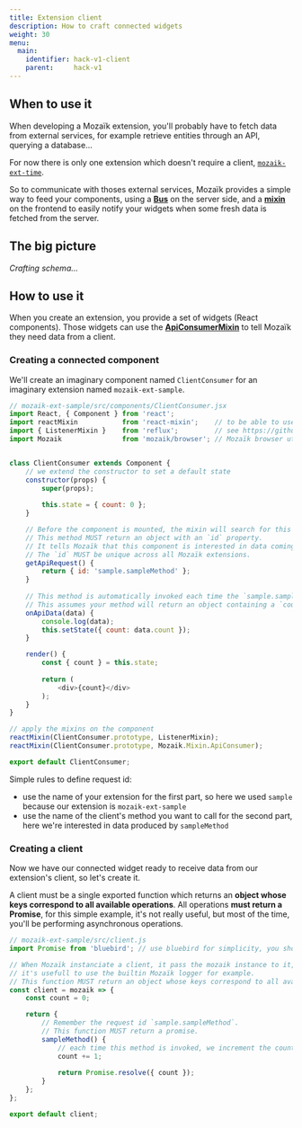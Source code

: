 ```yaml
---
title: Extension client
description: How to craft connected widgets
weight: 30
menu:
  main:
    identifier: hack-v1-client
    parent:     hack-v1
---
```


## When to use it

When developing a Mozaïk extension, you'll probably have to fetch data from external services, for example retrieve entities through an API, querying a database…

For now there is only one extension which doesn't require a client, [`mozaik-ext-time`](https://github.com/plouc/mozaik-ext-time).

So to communicate with thoses external services, Mozaïk provides a simple way to feed your components, using a [**Bus**](https://github.com/plouc/mozaik/blob/master/src/Bus.js) on the server side, and a [**mixin**](https://github.com/plouc/mozaik/blob/master/src/browser/mixins/ApiConsumerMixin.js) on the frontend to easily notify your widgets when some fresh data is fetched from the server.

## The big picture

*Crafting schema…*

## How to use it

When you create an extension, you provide a set of widgets (React components). Those widgets can use the [**ApiConsumerMixin**](https://github.com/plouc/mozaik/blob/master/src/browser/mixins/ApiConsumerMixin.js) to tell Mozaïk they need data from a client.

### Creating a connected component

We'll create an imaginary component named `ClientConsumer` for an imaginary extension named `mozaik-ext-sample`.

```javascript
// mozaik-ext-sample/src/components/ClientConsumer.jsx
import React, { Component } from 'react';
import reactMixin           from 'react-mixin';    // to be able to use Mixins on es6 classes
import { ListenerMixin }    from 'reflux';         // see https://github.com/reflux/refluxjs#convenience-mixin-for-react
import Mozaik               from 'mozaik/browser'; // Mozaïk browser utilities


class ClientConsumer extends Component {
    // we extend the constructor to set a default state 
    constructor(props) {
        super(props);
        
        this.state = { count: 0 };
    }

    // Before the component is mounted, the mixin will search for this method on the component.
    // This method MUST return an object with an `id` property.
    // It tells Mozaïk that this component is interested in data coming from `sample` generated with `sampleMethod`
    // The `id` MUST be unique across all Mozaïk extensions.
    getApiRequest() {
        return { id: 'sample.sampleMethod' };
    }
    
    // This method is automatically invoked each time the `sample.sampleMethod` has fetched some data. 
    // This assumes your method will return an object containing a `count` property.
    onApiData(data) {
        console.log(data);
        this.setState({ count: data.count });
    }

    render() {
        const { count } = this.state;
    
        return (
            <div>{count}</div>
        );
    }
}

// apply the mixins on the component
reactMixin(ClientConsumer.prototype, ListenerMixin);
reactMixin(ClientConsumer.prototype, Mozaik.Mixin.ApiConsumer);

export default ClientConsumer;
```

Simple rules to define request id:

- use the name of your extension for the first part, so here we used `sample` because our extension is `mozaik-ext-sample`
- use the name of the client's method you want to call for the second part, here we're interested in data produced by `sampleMethod`

### Creating a client

Now we have our connected widget ready to receive data from our extension's client, so let's create it.

A client must be a single exported function which returns an **object whose keys correspond to all available operations**.
All operations **must return a Promise**, for this simple example, it's not really useful, but most of the time, you'll be performing asynchronous operations.

```javascript
// mozaik-ext-sample/src/client.js
import Promise from 'bluebird'; // use bluebird for simplicity, you should also use a Promise polyfill

// When Mozaïk instanciate a client, it pass the mozaik instance to it,
// it's usefull to use the builtin Mozaïk logger for example.
// This function MUST return an object whose keys correspond to all available operations.
const client = mozaik => {
    const count = 0;

    return {
        // Remember the request id `sample.sampleMethod`.
        // This function MUST return a promise.
        sampleMethod() {
            // each time this method is invoked, we increment the count by 1
            count += 1;
            
            return Promise.resolve({ count }); 
        }
    };
};

export default client;
```